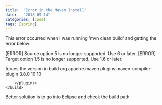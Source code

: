 ```yaml
---
title:  "Error in the Maven Install"
date:   "2018-09-14"
categories: [code]
tags: [spring]
---
```


This error occurred when I was running 'mvn clean build' and getting the error below:

[ERROR] Source option 5 is no longer supported. Use 6 or later.
[ERROR] Target option 1.5 is no longer supported. Use 1.6 or later.




forces the version in build
  <build>
        <plugins>
            <plugin>
                <groupId>org.apache.maven.plugins</groupId>
                <artifactId>maven-compiler-plugin</artifactId>
                <version>3.8.0</version>
                <configuration>
                    <source>10</source>
                    <target>10</target>
                </configuration>
            </plugin>

        </plugins>
    </build>
    
Better solution is to go into Eclipse and check the build path

